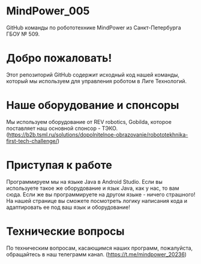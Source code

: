 # MindPower_005
GitHub команды по робототехнике MindPower из Санкт-Петербурга ГБОУ № 509.
# Добро пожаловать!
Этот репозиторий GitHub содержит исходный код нашей команды, который мы используем для управления роботом в Лиге Технологий.
# Наше оборудование и спонсоры
Мы используем оборудование от REV robotics, Gobilda, которое поставляет наш основной спонсор - ТЭКО.
(https://b2b.tsml.ru/solutions/dopolnitelnoe-obrazovanie/robototekhnika-first-tech-challenge/)
# Приступая к работе
Программируем мы на языке Java в Android Studio. Если вы используете такое же оборудование и язык Java, как у нас, то вам сюда. Если же вы программируете на другом языке - ничего страшного! На нашей странице вы сможете посмотреть логику написания кода и адаптировать ее под ваш язык и оборудование!
# Технические вопросы
По техническим вопросам, касающимся наших программ, пожалуйста, обращайтесь в наш телеграмм канал. 
(https://t.me/mindpower_20236) 
